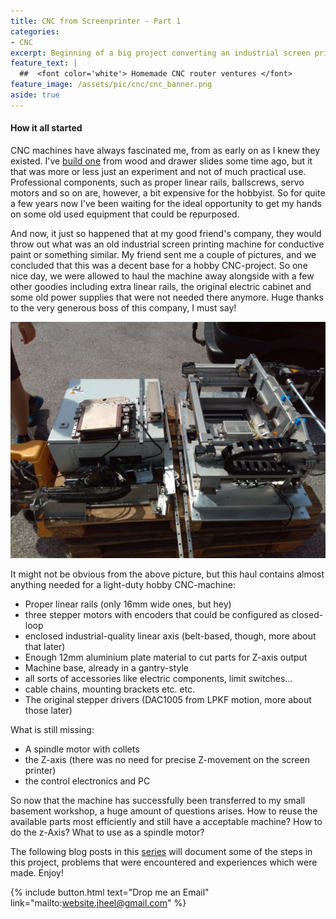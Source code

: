 ```yaml
---
title: CNC from Screenprinter - Part 1
categories:
- CNC
excerpt: Beginning of a big project converting an industrial screen prining machine into a hobby CNC-machine.
feature_text: |
  ##  <font color='white'> Homemade CNC router ventures </font>
feature_image: /assets/pic/cnc/cnc_banner.png
aside: true
---
```


#### How it all started
CNC machines have always fascinated me, from as early on as I knew they existed. I've [build one](/cnc/projects/2013/10/20/first-cnc/) from wood and drawer slides some time ago, but it that was more or less just an experiment and not of much practical use. Professional components,  such as proper linear rails, ballscrews, servo motors and so on are, however, a bit expensive for the hobbyist. So for quite a few years now I've been waiting for the ideal opportunity to get my hands on some old used equipment that could be repurposed.

And now, it just so happened that at my good friend's company, they would throw out what was an old industrial screen printing machine for conductive paint or something similar. My friend sent me a couple of pictures, and we concluded that this was a decent base for a hobby CNC-project. So one nice day, we were allowed to haul the machine away alongside with a few other goodies including extra linear rails, the original electric cabinet and some old power supplies that were not needed there anymore. Huge thanks to the very generous boss of this company, I must say!

![Machine and other pieces we got basically for free](/assets/pic/cnc/screen_printing_machine.jpg)

It might not be obvious from the above picture, but this haul contains almost anything needed for a light-duty hobby CNC-machine:
- Proper linear rails (only 16mm wide ones, but hey)
- three stepper motors with encoders that could be configured as closed-loop
- enclosed industrial-quality linear axis (belt-based, though, more about that later)
- Enough 12mm aluminium plate material to cut parts for Z-axis output
- Machine base, already in a gantry-style
- all sorts of accessories like electric components, limit switches...
- cable chains, mounting brackets etc. etc.
- The original stepper drivers (DAC1005 from LPKF motion, more about those later)

What is still missing:
- A spindle motor with collets
- the Z-axis (there was no need for precise Z-movement on the screen printer)
- the control electronics and PC

So now that the machine has successfully been transferred to my small basement workshop, a huge amount of questions arises. How to reuse the available parts most efficiently and still have a acceptable machine? How to do the z-Axis? What to use as a spindle motor?

The following blog posts in this [series](/cnc/2019/10/01/cnc-screen-printer-part-2/) will document some of the steps in this project, problems that were encountered and experiences which were made. Enjoy!


{% include button.html text="Drop me an Email" link="mailto:website.jheel@gmail.com" %}

<!-- more -->
